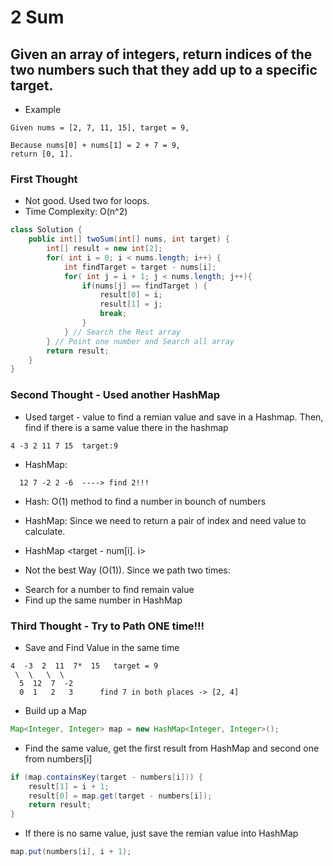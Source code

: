 # 2 Sum
## Given an array of integers, return indices of the two numbers such that they add up to a specific target.

- Example
```
Given nums = [2, 7, 11, 15], target = 9,

Because nums[0] + nums[1] = 2 + 7 = 9,
return [0, 1].
```

### First Thought
- Not good. Used two for loops.
- Time Complexity: O(n^2)


```java
class Solution {
    public int[] twoSum(int[] nums, int target) {
        int[] result = new int[2];
        for( int i = 0; i < nums.length; i++) {
            int findTarget = target - nums[i];
            for( int j = i + 1; j < nums.length; j++){
                if(nums[j] == findTarget ) {
                    result[0] = i;
                    result[1] = j;
                    break;
                }
            } // Search the Rest array
        } // Point one number and Search all array
        return result;
    }
}
```

### Second Thought - Used another HashMap
- Used target - value to find a remian value and save in a Hashmap. Then, find if there is a same value there in the hashmap

```
4 -3 2 11 7 15  target:9
```
- HashMap: 
```
  12 7 -2 2 -6  ----> find 2!!!
```
- Hash: O(1) method to find a number in bounch of numbers
- HashMap: Since we need to return a pair of index and need value to calculate. 
- HashMap <target - num[i]. i>

- Not the best Way (O(1)). Since we path two times:

* Search for a number to find remain value
* Find up the same number in HashMap

### Third Thought - Try to Path ONE time!!!

- Save and Find Value in the same time

```
4  -3  2  11  7*  15   target = 9
 \  \   \  \
  5  12  7  -2
  0  1   2   3      find 7 in both places -> [2, 4]
```


- Build up a Map
```java
Map<Integer, Integer> map = new HashMap<Integer, Integer>();
```

- Find the same value, get the first result from HashMap and second one from numbers[i]
```java
if (map.containsKey(target - numbers[i])) {
    result[1] = i + 1;
    result[0] = map.get(target - numbers[i]);
    return result;
}
``` 

- If there is no same value, just save the remian value into HashMap
```java
map.put(numbers[i], i + 1);
```